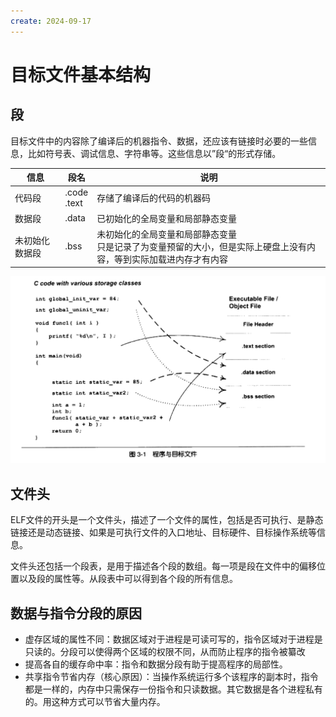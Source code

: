 ```yaml
---
create: 2024-09-17
---
```

# 目标文件基本结构

## 段

目标文件中的内容除了编译后的机器指令、数据，还应该有链接时必要的一些信息，比如符号表、调试信息、字符串等。这些信息以”段“的形式存储。

| 信息           | 段名             | 说明                                                         |
| -------------- | ---------------- | ------------------------------------------------------------ |
| 代码段         | .code<br />.text | 存储了编译后的代码的机器码                                   |
| 数据段         | .data            | 已初始化的全局变量和局部静态变量                             |
| 未初始化数据段 | .bss             | 未初始化的全局变量和局部静态变量<br />只是记录了为变量预留的大小，但是实际上硬盘上没有内容，等到实际加载进内存才有内容 |

<img src="./assets/image-20240917163354937.png" alt="image-20240917163354937" style="zoom:50%;" />

## 文件头

ELF文件的开头是一个文件头，描述了一个文件的属性，包括是否可执行、是静态链接还是动态链接、如果是可执行文件的入口地址、目标硬件、目标操作系统等信息。

文件头还包括一个段表，是用于描述各个段的数组。每一项是段在文件中的偏移位置以及段的属性等。从段表中可以得到各个段的所有信息。

## 数据与指令分段的原因

* 虚存区域的属性不同：数据区域对于进程是可读可写的，指令区域对于进程是只读的。分段可以使得两个区域的权限不同，从而防止程序的指令被纂改
* 提高各自的缓存命中率：指令和数据分段有助于提高程序的局部性。
* 共享指令节省内存（核心原因）：当操作系统运行多个该程序的副本时，指令都是一样的，内存中只需保存一份指令和只读数据。其它数据是各个进程私有的。用这种方式可以节省大量内存。